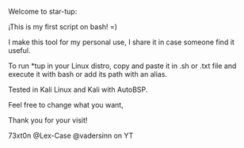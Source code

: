 Welcome to star-tup:

¡This is my first script on bash! =)

I make this tool for my personal use, I share it in case someone find it useful.

To run *tup in your Linux distro, copy and paste it in .sh or .txt file and execute it with bash or add its path with an alias.

Tested in Kali Linux and Kali with AutoBSP.

Feel free to change what you want,

Thank you for your visit!

73xt0n
@Lex-Case
@vadersinn on YT
